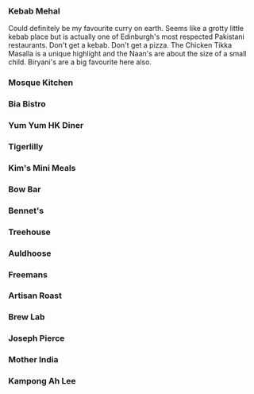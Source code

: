 ### Kebab Mehal

Could definitely be my favourite curry on earth. Seems like a grotty little kebab place but
is actually one of Edinburgh's most respected Pakistani restaurants. Don't get a kebab. Don't get
a pizza. The Chicken Tikka Masalla is a unique highlight and the Naan's are about the size of a small
child. Biryani's are a big favourite here also.

### Mosque Kitchen

### Bia Bistro

### Yum Yum HK Diner

### Tigerlilly

### Kim's Mini Meals

### Bow Bar

### Bennet's

### Treehouse

### Auldhoose

### Freemans

### Artisan Roast

### Brew Lab

### Joseph Pierce

### Mother India

### Kampong Ah Lee
